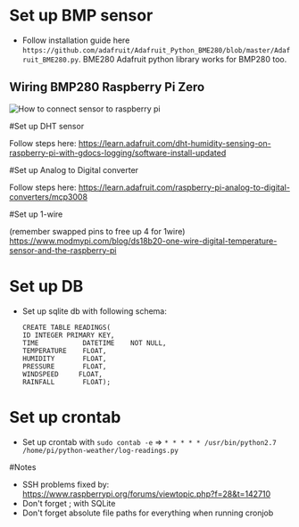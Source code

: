 # Set up BMP sensor

- Follow installation guide here `https://github.com/adafruit/Adafruit_Python_BME280/blob/master/Adafruit_BME280.py`. BME280 Adafruit python library works for BMP280 too.

## Wiring BMP280 Raspberry Pi Zero

![How to connect sensor to raspberry pi](https://cloud.githubusercontent.com/assets/895664/21616960/b296341a-d1db-11e6-8e45-9ac64f2c4b09.png "How to connect BMP280 to raspbery pi")

#Set up DHT sensor

Follow steps here: https://learn.adafruit.com/dht-humidity-sensing-on-raspberry-pi-with-gdocs-logging/software-install-updated

#Set up Analog to Digital converter

Follow steps here: https://learn.adafruit.com/raspberry-pi-analog-to-digital-converters/mcp3008



#Set up 1-wire

(remember swapped pins to free up 4 for 1wire)
https://www.modmypi.com/blog/ds18b20-one-wire-digital-temperature-sensor-and-the-raspberry-pi





# Set up DB

- Set up sqlite db with following schema: 

	~~~~ 
	CREATE TABLE READINGS(
	ID INTEGER PRIMARY KEY,
	TIME           DATETIME    NOT NULL,
	TEMPERATURE    FLOAT,
	HUMIDITY       FLOAT,
	PRESSURE       FLOAT,
	WINDSPEED	  FLOAT,
	RAINFALL       FLOAT);
	~~~~

# Set up crontab

- Set up crontab with `sudo contab -e` => `* * * * * /usr/bin/python2.7 /home/pi/python-weather/log-readings.py`

#Notes 

- SSH problems fixed by: https://www.raspberrypi.org/forums/viewtopic.php?f=28&t=142710
- Don't forget ; with SQLite
- Don't forget absolute file paths for everything when running cronjob

